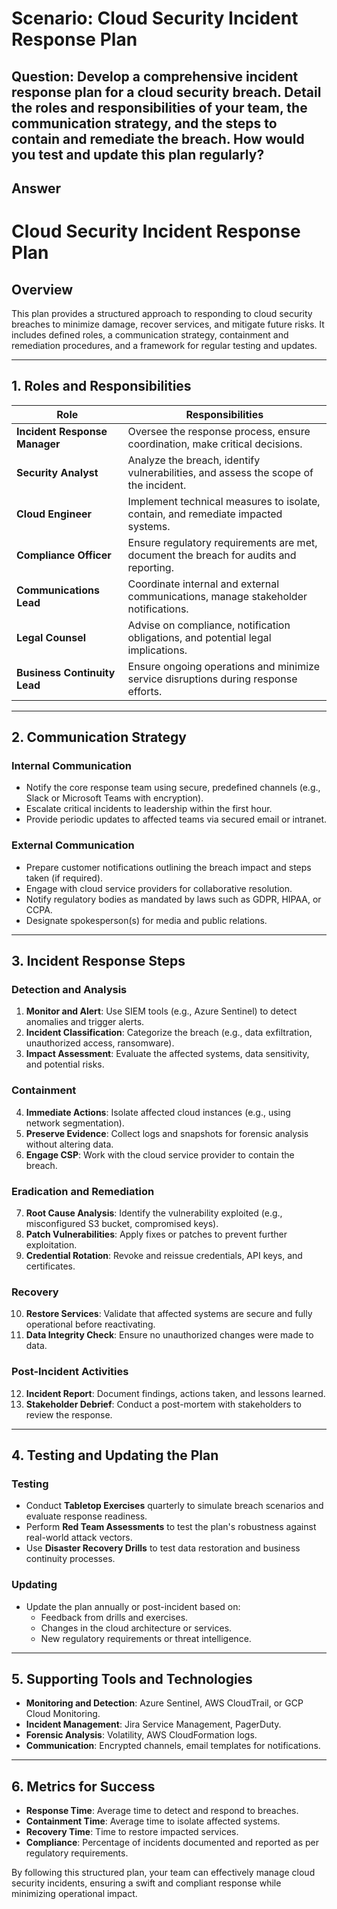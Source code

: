 # Scenario: Cloud Security Incident Response Plan 

## Question: Develop a comprehensive incident response plan for a cloud security breach. Detail the roles and responsibilities of your team, the communication strategy, and the steps to contain and remediate the breach. How would you test and update this plan regularly? 

## Answer
# Cloud Security Incident Response Plan

## **Overview**
This plan provides a structured approach to responding to cloud security breaches to minimize damage, recover services, and mitigate future risks. It includes defined roles, a communication strategy, containment and remediation procedures, and a framework for regular testing and updates.

---

## **1. Roles and Responsibilities**

| **Role**                | **Responsibilities**                                                                 |
|--------------------------|-------------------------------------------------------------------------------------|
| **Incident Response Manager** | Oversee the response process, ensure coordination, make critical decisions.            |
| **Security Analyst**          | Analyze the breach, identify vulnerabilities, and assess the scope of the incident.   |
| **Cloud Engineer**            | Implement technical measures to isolate, contain, and remediate impacted systems.     |
| **Compliance Officer**        | Ensure regulatory requirements are met, document the breach for audits and reporting. |
| **Communications Lead**       | Coordinate internal and external communications, manage stakeholder notifications.   |
| **Legal Counsel**             | Advise on compliance, notification obligations, and potential legal implications.    |
| **Business Continuity Lead**  | Ensure ongoing operations and minimize service disruptions during response efforts.   |

---

## **2. Communication Strategy**

### **Internal Communication**
- Notify the core response team using secure, predefined channels (e.g., Slack or Microsoft Teams with encryption).
- Escalate critical incidents to leadership within the first hour.
- Provide periodic updates to affected teams via secured email or intranet.

### **External Communication**
- Prepare customer notifications outlining the breach impact and steps taken (if required).
- Engage with cloud service providers for collaborative resolution.
- Notify regulatory bodies as mandated by laws such as GDPR, HIPAA, or CCPA.
- Designate spokesperson(s) for media and public relations.

---

## **3. Incident Response Steps**

### **Detection and Analysis**
1. **Monitor and Alert**: Use SIEM tools (e.g., Azure Sentinel) to detect anomalies and trigger alerts.
2. **Incident Classification**: Categorize the breach (e.g., data exfiltration, unauthorized access, ransomware).
3. **Impact Assessment**: Evaluate the affected systems, data sensitivity, and potential risks.

### **Containment**
4. **Immediate Actions**: Isolate affected cloud instances (e.g., using network segmentation).
5. **Preserve Evidence**: Collect logs and snapshots for forensic analysis without altering data.
6. **Engage CSP**: Work with the cloud service provider to contain the breach.

### **Eradication and Remediation**
7. **Root Cause Analysis**: Identify the vulnerability exploited (e.g., misconfigured S3 bucket, compromised keys).
8. **Patch Vulnerabilities**: Apply fixes or patches to prevent further exploitation.
9. **Credential Rotation**: Revoke and reissue credentials, API keys, and certificates.

### **Recovery**
10. **Restore Services**: Validate that affected systems are secure and fully operational before reactivating.
11. **Data Integrity Check**: Ensure no unauthorized changes were made to data.

### **Post-Incident Activities**
12. **Incident Report**: Document findings, actions taken, and lessons learned.
13. **Stakeholder Debrief**: Conduct a post-mortem with stakeholders to review the response.

---

## **4. Testing and Updating the Plan**

### **Testing**
- Conduct **Tabletop Exercises** quarterly to simulate breach scenarios and evaluate response readiness.
- Perform **Red Team Assessments** to test the plan's robustness against real-world attack vectors.
- Use **Disaster Recovery Drills** to test data restoration and business continuity processes.

### **Updating**
- Update the plan annually or post-incident based on:
  - Feedback from drills and exercises.
  - Changes in the cloud architecture or services.
  - New regulatory requirements or threat intelligence.

---

## **5. Supporting Tools and Technologies**
- **Monitoring and Detection**: Azure Sentinel, AWS CloudTrail, or GCP Cloud Monitoring.
- **Incident Management**: Jira Service Management, PagerDuty.
- **Forensic Analysis**: Volatility, AWS CloudFormation logs.
- **Communication**: Encrypted channels, email templates for notifications.

---

## **6. Metrics for Success**
- **Response Time**: Average time to detect and respond to breaches.
- **Containment Time**: Average time to isolate affected systems.
- **Recovery Time**: Time to restore impacted services.
- **Compliance**: Percentage of incidents documented and reported as per regulatory requirements.

By following this structured plan, your team can effectively manage cloud security incidents, ensuring a swift and compliant response while minimizing operational impact.
